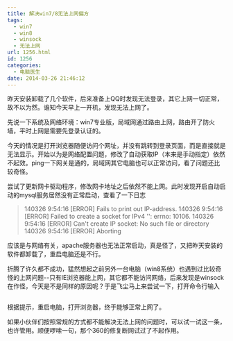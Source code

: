 ```yaml
---
title: 解决win7/8无法上网偏方
tags:
  - win7
  - win8
  - winsock
  - 无法上网
url: 1256.html
id: 1256
categories:
  - 电脑医生
date: 2014-03-26 21:46:12
---
```


昨天安装卸载了几个软件，后来准备上QQ时发现无法登录，其它上网一切正常，故不以为然。谁知今天早上一开机，发现无法上网了。  

先说一下系统及网络环境：win7专业版，局域网通过路由上网，路由开了防火墙，平时上网是需要先登录认证的。  

今天的情况是打开浏览器随便访问个网址，并没有跳转到登录页面，而是直接就是无法显示。开始以为是网络配置问题，修改了自动获取IP（本来是手动指定）依然不起效。ping一下网关是通的，局域网其它电脑也可以正常访问，看了问题还比较奇怪。  

尝试了更新网卡驱动程序，修改网卡地址之后依然不能上网。此时发现开启自动启动的mysql服务居然没有正常启动，查看了一下日志  

> 140326 9:54:16 \[ERROR\] Fails to print out IP-address. 140326 9:54:16 \[ERROR\] Failed to create a socket for IPv4 '': errno: 10106. 140326 9:54:16 \[ERROR\] Can't create IP socket: No such file or directory 140326 9:54:16 \[ERROR\] Aborting

应该是与网络有关，apache服务器也无法正常启动，真是怪了，又把昨天安装的软件都卸载了，重启电脑还是不行。  

折腾了许久都不成功，猛然想起之前另外一台电脑（win8系统）也遇到过比较奇怪的上网问题--只有IE浏览器能上网，其它都不能访问网络，后来发现是winsock在作怪，今天是不是同样的原因呢？于是飞尘马上来尝试一下，打开命令行输入


```netsh winsock reset
```

根据提示，重启电脑，打开浏览器，终于能够正常上网了。  

如果小伙伴们按照常规的方式都不能解决无法上网的问题时，可以试一试这一条，也许管用。顺便啰嗦一句，那个360的修复断网试过了不起作用。